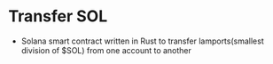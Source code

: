 # Transfer SOL

- Solana smart contract written in Rust to transfer lamports(smallest division of $SOL) from one account to another